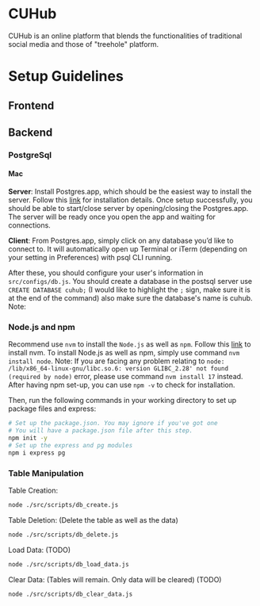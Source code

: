 # CUHub

CUHub is an online platform that blends the functionalities of traditional social media and those of "treehole" platform.

# Setup Guidelines

## Frontend

## Backend

### PostgreSql

#### Mac

**Server**: Install Postgres.app, which should be the easiest way to install the server. Follow this [link](https://postgresapp.com/) for installation details. Once setup successfully, you should be able to start/close server by opening/closing the Postgres.app. The server will be ready once you open the app and waiting for connections.

**Client**: From Postgres.app, simply click on any database you’d like to connect to. It will automatically open up Terminal or iTerm (depending on your setting in Preferences) with psql CLI running.

After these, you should configure your user's information in `src/configs/db.js`. You should create a database in the postsql server use `CREATE DATABASE cuhub;` (I would like to highlight the `;` sign, make sure it is at the end of the command) also make sure the database's name is cuhub. Note:

### Node.js and npm

Recommend use `nvm` to install the `Node.js` as well as `npm`.
Follow this [link](https://github.com/nvm-sh/nvm#install--update-script) to install nvm. To install Node.js as well as npm, simply use command `nvm install node`. Note: If you are facing any problem relating to `node: /lib/x86_64-linux-gnu/libc.so.6: version GLIBC_2.28' not found (required by node)` error, please use command `nvm install 17` instead. After having npm set-up, you can use `npm -v` to check for installation.

Then, run the following commands in your working directory to set up package files and express:

```bash
# Set up the package.json. You may ignore if you've got one
# You will have a package.json file after this step.
npm init -y
# Set up the express and pg modules
npm i express pg
```

### Table Manipulation

Table Creation:

```bash
node ./src/scripts/db_create.js
```

Table Deletion: (Delete the table as well as the data)

```bash
node ./src/scripts/db_delete.js
```

Load Data: (TODO)

```bash
node ./src/scripts/db_load_data.js
```

Clear Data: (Tables will remain. Only data will be cleared) (TODO)

```bash
node ./src/scripts/db_clear_data.js
```
